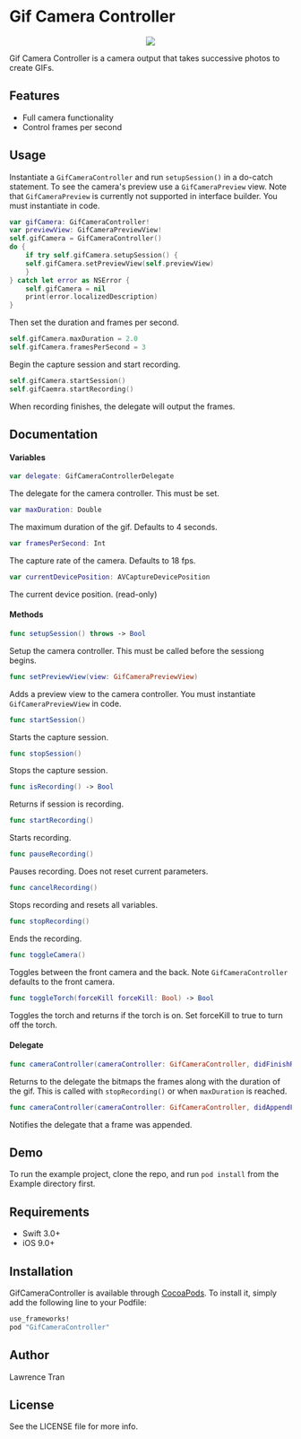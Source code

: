 # Gif Camera Controller

<p align="center">
<img src="/Assets/preview.gif" />
</p>

Gif Camera Controller is a camera output that takes successive photos to create GIFs.

## Features
* Full camera functionality
* Control frames per second

## Usage 

Instantiate a `GifCameraController` and run `setupSession()` in a do-catch statement. To see the camera's preview use a `GifCameraPreview` view. 
Note that `GifCameraPreview` is currently not supported in interface builder. You must instantiate in code.

```swift
var gifCamera: GifCameraController!
var previewView: GifCameraPreviewView!
self.gifCamera = GifCameraController()
do {
    if try self.gifCamera.setupSession() {
    self.gifCamera.setPreviewView(self.previewView)
    }
} catch let error as NSError {
    self.gifCamera = nil
    print(error.localizedDescription)
}

```

Then set the duration and frames per second.
```swift
self.gifCamera.maxDuration = 2.0
self.gifCamera.framesPerSecond = 3
```

Begin the capture session and start recording.
```swift
self.gifCamera.startSession()
self.gifCaemra.startRecording()
```

When recording finishes, the delegate will output the frames. 

## Documentation

#### Variables

```swift
var delegate: GifCameraControllerDelegate
```
The delegate for the camera controller. This must be set.

```swift
var maxDuration: Double
```
The maximum duration of the gif. Defaults to 4 seconds.

```swift
var framesPerSecond: Int
```
The capture rate of the camera. Defaults to 18 fps.

```swift
var currentDevicePosition: AVCaptureDevicePosition
```
The current device position. (read-only)

#### Methods

```swift
func setupSession() throws -> Bool
```
Setup the camera controller. This must be called before the sessiong begins.

```swift
func setPreviewView(view: GifCameraPreviewView)
```
Adds a preview view to the camera controller. You must instantiate `GifCameraPreviewView` in code.

```swift
func startSession()
```
Starts the capture session.

```swift
func stopSession()
```
Stops the capture session.

```swift
func isRecording() -> Bool
```
Returns if session is recording.

```swift
func startRecording()
```
Starts recording.

```swift
func pauseRecording() 
```
Pauses recording. Does not reset current parameters.

```swift
func cancelRecording()
```
Stops recording and resets all variables.


```swift
func stopRecording()
```
Ends the recording.

```swift
func toggleCamera()
```
Toggles between the front camera and the back. Note `GifCameraController` defaults to the front camera.

```swift
func toggleTorch(forceKill forceKill: Bool) -> Bool
```
Toggles the torch and returns if the torch is on. Set forceKill to true to turn off the torch.

#### Delegate

```swift
func cameraController(cameraController: GifCameraController, didFinishRecordingWithFrames frames: [CGImage], withTotalDuration duration: Double)
```
Returns to the delegate the bitmaps the frames along with the duration of the gif. This is called with `stopRecording()` or when `maxDuration` is reached.

```swift
func cameraController(cameraController: GifCameraController, didAppendFrameNumber index: Int)
```
Notifies the delegate that a frame was appended.

## Demo

To run the example project, clone the repo, and run `pod install` from the Example directory first.

## Requirements
* Swift 3.0+
* iOS 9.0+

## Installation

GifCameraController is available through [CocoaPods](http://cocoapods.org). To install
it, simply add the following line to your Podfile:

```ruby
use_frameworks!
pod "GifCameraController"
```

## Author

Lawrence Tran

## License

See the LICENSE file for more info.
